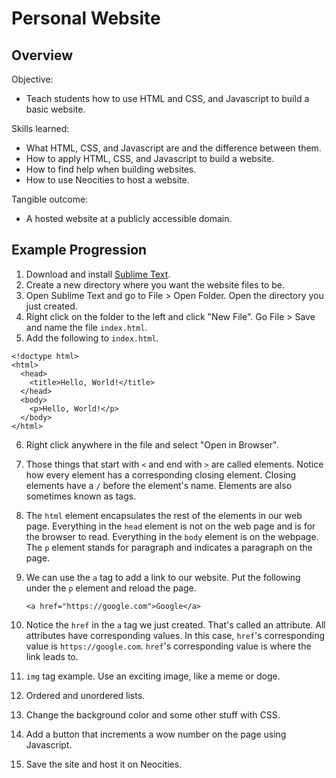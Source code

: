 # Personal Website

## Overview

Objective:

* Teach students how to use HTML and CSS, and Javascript to build a basic
  website.

Skills learned:

* What HTML, CSS, and Javascript are and the difference between them.
* How to apply HTML, CSS, and Javascript to build a website.
* How to find help when building websites.
* How to use Neocities to host a website.

Tangible outcome:

* A hosted website at a publicly accessible domain.

## Example Progression

1. Download and install [Sublime Text](http://www.sublimetext.com/3).
2. Create a new directory where you want the website files to be.
3. Open Sublime Text and go to File > Open Folder. Open the directory you just
   created.
4. Right click on the folder to the left and click "New File". Go File > Save
   and name the file `index.html`.
5. Add the following to `index.html`.
  
  ```
  <!doctype html>
  <html>
    <head>
      <title>Hello, World!</title>
    </head>
    <body>
      <p>Hello, World!</p>
    </body>
  </html>
  ```

6. Right click anywhere in the file and select "Open in Browser".
7. Those things that start with `<` and end with `>` are called elements.
   Notice how every element has a corresponding closing element. Closing
   elements have a `/` before the element's name. Elements are also sometimes
   known as tags.
8. The `html` element encapsulates the rest of the elements in our web page.
   Everything in the `head` element is not on the web page and is for the
   browser to read. Everything in the `body` element is on the webpage. The `p`
   element stands for paragraph and indicates a paragraph on the page.
8. We can use the `a` tag to add a link to our website. Put the following under
   the `p` element and reload the page.

   ```
   <a href="https://google.com">Google</a>
   ```

9. Notice the `href` in the `a` tag we just created. That's called an
   attribute. All attributes have corresponding values. In this case, `href`'s
   corresponding value is `https://google.com`. `href`'s corresponding value
   is where the link leads to.
10. `img` tag example. Use an exciting image, like a meme or doge.
11. Ordered and unordered lists.
12. Change the background color and some other stuff with CSS.
13. Add a button that increments a wow number on the page using Javascript.
14. Save the site and host it on Neocities.
